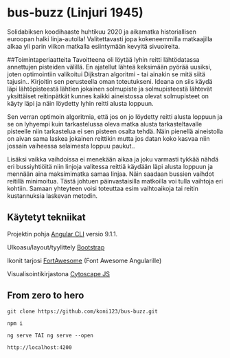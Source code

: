# bus-buzz (Linjuri 1945)

Solidabiksen koodihaaste huhtikuu 2020 ja aikamatka historiallisen euroopan halki linja-autolla!
Valitettavasti jopa kokeneemmilla matkaajilla alkaa yli parin viikon matkalla esiintymään kevyitä sivuoireita.

##Toimintaperiaatteita
Tavoitteena oli löytää lyhin reitti lähtödatassa annettujen pisteiden välillä. En ajatellut
lähteä keksimään pyörää uusiksi, joten optimointiin valikoitui Dijkstran algoritmi - tai 
ainakin se mitä siitä tajusin.. Kirjoitin sen perusteella oman toteutukseni.
Ideana on siis käydä läpi lähtöpisteestä lähtien jokainen solmupiste
ja solmupisteestä lähtevät yksittäiset reitinpätkät kunnes kaikki aineistossa olevat solmupisteet
on käyty läpi ja näin löydetty lyhin reitti alusta loppuun.

Sen verran optimoin algoritmia, että jos on jo löydetty reitti alusta loppuun ja se on lyhyempi
kuin tarkastelussa oleva matka alusta tarkasteltavalle pisteelle niin tarkastelua ei sen pisteen
osalta tehdä. Näin pienellä aineistolla on aivan sama laskea jokainen reittikin mutta jos
datan koko kasvaa niin jossain vaiheessa selaimesta loppuu paukut..

Lisäksi vaikka vaihdoissa ei menekään aikaa ja joku varmasti tykkää nähdä eri bussiyhtiöitä
niin linjoja valitessa reittiä käydään läpi alusta
loppuun ja mennään aina maksimimatka samaa linjaa. Näin saadaan bussien vaihdot reitillä minimoitua.
Tästä johtuen päinvastaisilla matkoilla voi tulla vaihtoja eri kohtiin. Samaan yhteyteen voisi
toteuttaa esim vaihtoaikoja tai reitin kustannuksia laskevan metodin.

## Käytetyt tekniikat
Projektin pohja [Angular CLI](https://github.com/angular/angular-cli) versio 9.1.1.

Ulkoasu/layout/tyylittely [Bootstrap](https://getbootstrap.com/)

Ikonit tarjosi [FortAwesome](https://github.com/FortAwesome/angular-fontawesome) (Font Awesome Angularille)

Visualisointikirjastona [Cytoscape JS](https://js.cytoscape.org/)

## From zero to hero
```
git clone https://github.com/koni123/bus-buzz.git
```
```
npm i
```
```
ng serve TAI ng serve --open
```
```
http://localhost:4200
```
